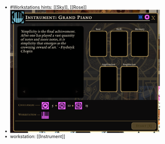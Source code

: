- #Workstations hints: [[Sky]], [[Rose]]
- ![image.png](../assets/image_1701206512245_0.png)
- workstation: [[Instrument]]